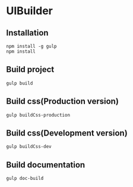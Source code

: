 UIBuilder
=========

Installation
-----------

    npm install -g gulp
    npm install

Build project
-----------
    gulp build

Build css(Production version)
-----------
    gulp buildCss-production
    
Build css(Development version)
-----------
    gulp buildCss-dev

Build documentation
-----------
    gulp doc-build
